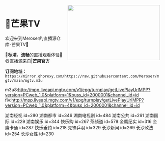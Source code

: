 <img align="right" width="300" height="180" src="https://cdn.jsdelivr.net/gh/wanglindl/TVlogo@main/img/Hunan.png">

# 🍋芒果TV
欢迎来到Meroser的直播源仓库-芒果TV🎉

🎈**标清、流畅**的直播观看体验🎈
😋直播源来自|**芒果官方**

**订阅地址：** `https://mirror.ghproxy.com/https://raw.githubusercontent.com/Meroser/mgtv/main/mgtv.m3u`

m3u8:http://mpp.liveapi.mgtv.com/v1/epg/turnplay/getLivePlayUrlMPP?version=PCweb_1.0&platform=1&buss_id=2000001&channel_id=id
flv:http://mpp.liveapi.mgtv.com/v1/epg/turnplay/getLivePlayUrlMPP?version=PCweb_1.0&platform=4&buss_id=2000001&channel_id=id

湖南经视 id=280
湖南都市 id=346
湖南电视剧 id=484
湖南公共 id=261
湖南国际 id=229
湖南娱乐 id=344
快乐购 id=267
茶频道 id=578
金鹰纪实 id=316
金鹰卡通 id=287
快乐垂钓 id=218
先锋乒羽 id=329
长沙新闻 id=269
长沙政法 id=254
长沙女性 id=230
